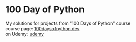 # 100 Day of Python #

My solutions for projects from "100 Days of Python" course \
course page: [100daysofpython.dev](https://www.100daysofpython.dev/) \
on Udemy: [udemy](https://www.udemy.com/course/100-days-of-code/)
